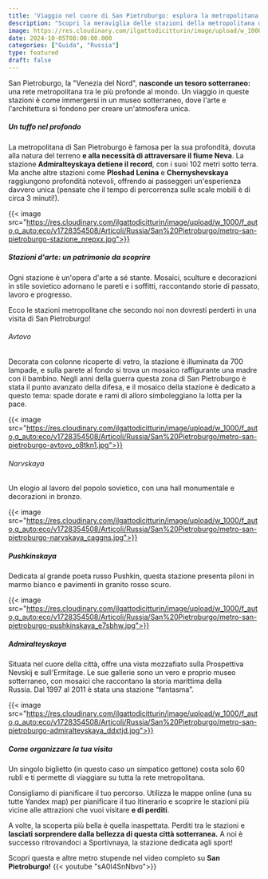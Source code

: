 ```yaml
---
title: 'Viaggio nel cuore di San Pietroburgo: esplora la metropolitana più profonda del mondo'
description: "Scopri la meraviglia delle stazioni della metropolitana di San Pietroburgo, tra le più profonde al mondo. Ammira le decorazioni artistiche, i mosaici e l'architettura unica di queste stazioni sotterranee. Un viaggio indimenticabile nel cuore della città."
image: https://res.cloudinary.com/ilgattodicitturin/image/upload/w_1000/f_auto,q_auto:eco/v1728354508/Articoli/Russia/San%20Pietroburgo/metro-san-pietroburgo_e5okzp.jpg
date: 2024-10-05T08:00:00.000
categories: ["Guida", "Russia"]
type: featured
draft: false
---
```


San Pietroburgo, la "Venezia del Nord", **nasconde un tesoro sotterraneo:** una rete metropolitana tra le più profonde al mondo. Un viaggio in queste stazioni è come immergersi in un museo sotterraneo, dove l'arte e l'architettura si fondono per creare un'atmosfera unica.

##### Un tuffo nel profondo
La metropolitana di San Pietroburgo è famosa per la sua profondità, dovuta alla natura del terreno **e alla necessità di attraversare il fiume Neva**. La stazione **Admiralteyskaya detiene il record**, con i suoi 102 metri sotto terra. Ma anche altre stazioni come **Ploshad Lenina** e **Chernyshevskaya** raggiungono profondità notevoli, offrendo ai passeggeri un'esperienza davvero unica (pensate che il tempo di percorrenza sulle scale mobili è di circa 3 minuti!).

{{< image src="https://res.cloudinary.com/ilgattodicitturin/image/upload/w_1000/f_auto,q_auto:eco/v1728354508/Articoli/Russia/San%20Pietroburgo/metro-san-pietroburgo-stazione_nrepxx.jpg">}}

##### Stazioni d'arte: un patrimonio da scoprire
Ogni stazione è un'opera d'arte a sé stante. Mosaici, sculture e decorazioni in stile sovietico adornano le pareti e i soffitti, raccontando storie di passato, lavoro e progresso.

Ecco le stazioni metropolitane che secondo noi non dovresti perderti in una visita di San Pietroburgo!

###### Avtovo
Decorata con colonne ricoperte di vetro, la stazione è illuminata da 700 lampade, e sulla parete al fondo si trova un mosaico raffigurante una madre con il bambino. Negli anni della guerra questa zona di San Pietroburgo è stata il punto avanzato della difesa, e il mosaico della stazione è dedicato a questo tema: spade dorate e rami di alloro simboleggiano la lotta per la pace.

{{< image src="https://res.cloudinary.com/ilgattodicitturin/image/upload/w_1000/f_auto,q_auto:eco/v1728354508/Articoli/Russia/San%20Pietroburgo/metro-san-pietroburgo-avtovo_o8tkn1.jpg">}}

###### Narvskaya
Un elogio al lavoro del popolo sovietico, con una hall monumentale e decorazioni in bronzo.

{{< image src="https://res.cloudinary.com/ilgattodicitturin/image/upload/w_1000/f_auto,q_auto:eco/v1728354508/Articoli/Russia/San%20Pietroburgo/metro-san-pietroburgo-narvskaya_caggns.jpg">}}

##### Pushkinskaya
Dedicata al grande poeta russo Pushkin, questa stazione presenta piloni in marmo bianco e pavimenti in granito rosso scuro.

{{< image src="https://res.cloudinary.com/ilgattodicitturin/image/upload/w_1000/f_auto,q_auto:eco/v1728354508/Articoli/Russia/San%20Pietroburgo/metro-san-pietroburgo-pushkinskaya_e7sbhw.jpg">}}

##### Admiralteyskaya
Situata nel cuore della città, offre una vista mozzafiato sulla Prospettiva Nevskij e sull'Ermitage. Le sue gallerie sono un vero e proprio museo sotterraneo, con mosaici che raccontano la storia marittima della Russia. Dal 1997 al 2011 è stata una stazione “fantasma”.

{{< image src="https://res.cloudinary.com/ilgattodicitturin/image/upload/w_1000/f_auto,q_auto:eco/v1728354508/Articoli/Russia/San%20Pietroburgo/metro-san-pietroburgo-admiralteyskaya_ddxtjd.jpg">}}

##### Come organizzare la tua visita

Un singolo biglietto (in questo caso un simpatico gettone) costa solo 60 rubli e ti permette di viaggiare su tutta la rete metropolitana.

Consigliamo di pianificare il tuo percorso. Utilizza le mappe online (una su tutte Yandex map) per pianificare il tuo itinerario e scoprire le stazioni più vicine alle attrazioni che vuoi visitare **e di perditi**.

A volte, la scoperta più bella è quella inaspettata. Perditi tra le stazioni e **lasciati sorprendere dalla bellezza di questa città sotterranea.** A noi è successo ritrovandoci a Sportivnaya, la stazione dedicata agli sport!

Scopri questa e altre metro stupende nel video completo su **San Pietroburgo!**
{{< youtube "sA0I4SnNbvo">}}
